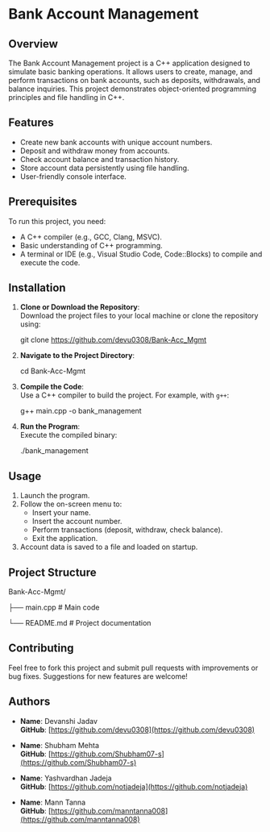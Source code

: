 # Bank Account Management

## Overview
The Bank Account Management project is a C++ application designed to simulate basic banking operations. It allows users to create, manage, and perform transactions on bank accounts, such as deposits, withdrawals, and balance inquiries. This project demonstrates object-oriented programming principles and file handling in C++.

## Features
- Create new bank accounts with unique account numbers.
- Deposit and withdraw money from accounts.
- Check account balance and transaction history.
- Store account data persistently using file handling.
- User-friendly console interface.

## Prerequisites
To run this project, you need:
- A C++ compiler (e.g., GCC, Clang, MSVC).
- Basic understanding of C++ programming.
- A terminal or IDE (e.g., Visual Studio Code, Code::Blocks) to compile and execute the code.

## Installation
1. **Clone or Download the Repository**:  
   Download the project files to your local machine or clone the repository using:

   git clone https://github.com/devu0308/Bank-Acc_Mgmt


2. **Navigate to the Project Directory**:  

   cd Bank-Acc-Mgmt


3. **Compile the Code**:  
   Use a C++ compiler to build the project. For example, with `g++`:

   g++ main.cpp -o bank_management


4. **Run the Program**:  
   Execute the compiled binary:

   ./bank_management

## Usage
1. Launch the program.
2. Follow the on-screen menu to:
   - Insert your name.
   - Insert the account number.
   - Perform transactions (deposit, withdraw, check balance).
   - Exit the application.
3. Account data is saved to a file and loaded on startup.

## Project Structure

Bank-Acc-Mgmt/

├── main.cpp          # Main code

└── README.md         # Project documentation

## Contributing
Feel free to fork this project and submit pull requests with improvements or bug fixes. Suggestions for new features are welcome!

## Authors

- **Name**: Devanshi Jadav  
  **GitHub**: [https://github.com/devu0308](https://github.com/devu0308)  

- **Name**: Shubham Mehta  
  **GitHub**: [https://github.com/Shubham07-s](https://github.com/Shubham07-s)  

- **Name**: Yashvardhan Jadeja  
  **GitHub**: [https://github.com/notjadeja](https://github.com/notjadeja)  

- **Name**: Mann Tanna  
  **GitHub**: [https://github.com/manntanna008](https://github.com/manntanna008)  